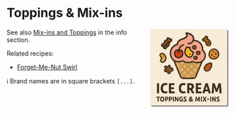 # Toppings & Mix-ins
<img style="float: right; margin-left: 1.5em;" width=180 alt="Logo" src="logo-toppings.png" />

See also [Mix-ins and Toppings](/ice-creamery/info/ingredients/#mix-ins-and-toppings) in the info section.

Related recipes:

- [Forget-Me-Nut Swirl](../../F/Forget-Me-Nut%20Swirl/)

ℹ️ Brand names are in square brackets `[...]`.
